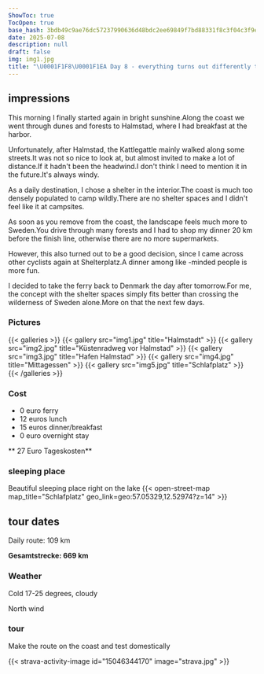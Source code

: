 ```yaml
---
ShowToc: true
TocOpen: true
base_hash: 3bdb49c9ae76dc57237990636d48bdc2ee69849f7bd88331f8c3f04c3f9e51f0
date: 2025-07-08
description: null
draft: false
img: img1.jpg
title: "\U0001F1F8\U0001F1EA Day 8 - everything turns out differently than you think"
---
```


## impressions
This morning I finally started again in bright sunshine.Along the coast we went through dunes and forests to Halmstad, where I had breakfast at the harbor.

Unfortunately, after Halmstad, the Kattlegattle mainly walked along some streets.It was not so nice to look at, but almost invited to make a lot of distance.If it hadn't been the headwind.I don't think I need to mention it in the future.It's always windy.

As a daily destination, I chose a shelter in the interior.The coast is much too densely populated to camp wildly.There are no shelter spaces and I didn't feel like it at campsites.

As soon as you remove from the coast, the landscape feels much more to Sweden.You drive through many forests and I had to shop my dinner 20 km before the finish line, otherwise there are no more supermarkets.

However, this also turned out to be a good decision, since I came across other cyclists again at Shelterplatz.A dinner among like -minded people is more fun.

I decided to take the ferry back to Denmark the day after tomorrow.For me, the concept with the shelter spaces simply fits better than crossing the wilderness of Sweden alone.More on that the next few days.


### Pictures
{{< galleries >}}
{{< gallery src="img1.jpg" title="Halmstadt" >}}
{{< gallery src="img2.jpg" title="Küstenradweg vor Halmstad" >}}
{{< gallery src="img3.jpg" title="Hafen Halmstad" >}}
{{< gallery src="img4.jpg" title="Mittagessen" >}}
{{< gallery src="img5.jpg" title="Schlafplatz" >}}
{{< /galleries >}}

### Cost
- 0 euro ferry
- 12 euros lunch
- 15 euros dinner/breakfast
- 0 euro overnight stay

** 27 Euro Tageskosten**

### sleeping place
Beautiful sleeping place right on the lake
{{< open-street-map map_title="Schlafplatz" geo_link=geo:57.05329,12.52974?z=14" >}}

## tour dates
Daily route: 109 km

**Gesamtstrecke: 669 km**

### Weather
Cold 17-25 degrees, cloudy

North wind

### tour
Make the route on the coast and test domestically

{{< strava-activity-image id="15046344170" image="strava.jpg" >}}
